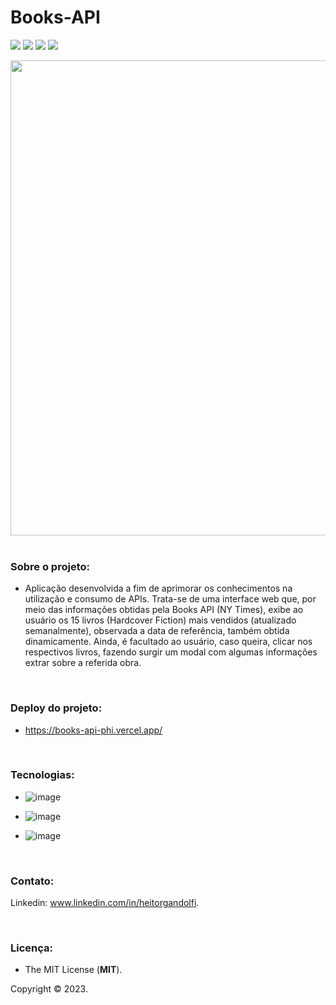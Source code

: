 # Books-API

<img src="http://img.shields.io/static/v1?label=STATUS&message=FINALIZADO&color=green&style=for-the-badge"/> <img src="http://img.shields.io/static/v1?label=release%20date&message=JANUARY&color=YELLOW&style=for-the-badge"/> <img src="http://img.shields.io/static/v1?label=license&message=MIT&color=informational&style=for-the-badge"/> <img src="http://img.shields.io/static/v1?label=api%20rest&message=Books%20API&color=blueviolet&style=for-the-badge"/>


<div align="center">

<img src="https://user-images.githubusercontent.com/113437603/213867544-edfd66d5-bfdd-4e22-8207-dfb01cd38acf.png" width="760px">
 
 </div>

<br />

### **Sobre o projeto:**

- Aplicação desenvolvida a fim de aprimorar os conhecimentos na utilização e consumo de APIs. Trata-se de uma interface web que, por meio das informações obtidas pela Books API (NY Times), exibe ao usuário os 15 livros (Hardcover Fiction) mais vendidos (atualizado semanalmente), observada a data de referência, também obtida dinamicamente. Ainda, é facultado ao usuário, caso queira, clicar nos respectivos livros, fazendo surgir um modal com algumas informações extrar sobre a referida obra.

<br>

### **Deploy do projeto:**

- https://books-api-phi.vercel.app/

<br>


### **Tecnologias:**

- ![image](https://img.shields.io/badge/JavaScript-F7DF1E?style=for-the-badge&logo=javascript&logoColor=black
)

- ![image](https://img.shields.io/badge/HTML5-E34F26?style=for-the-badge&logo=html5&logoColor=white
)
- ![image](https://img.shields.io/badge/CSS3-1572B6?style=for-the-badge&logo=css3&logoColor=white
)

<br>

### **Contato:**

Linkedin: www.linkedin.com/in/heitorgandolfi.


<br>

### **Licença:**

- The MIT License (**MIT**).

Copyright ©️ 2023.
